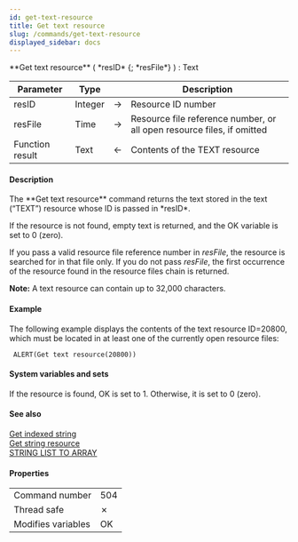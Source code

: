```yaml
---
id: get-text-resource
title: Get text resource
slug: /commands/get-text-resource
displayed_sidebar: docs
---
```


<!--REF #_command_.Get text resource.Syntax-->**Get text resource** ( *resID* {; *resFile*} ) : Text<!-- END REF-->
<!--REF #_command_.Get text resource.Params-->
| Parameter | Type |  | Description |
| --- | --- | --- | --- |
| resID | Integer | &#8594;  | Resource ID number |
| resFile | Time | &#8594;  | Resource file reference number, or all open resource files, if omitted |
| Function result | Text | &#8592; | Contents of the TEXT resource |

<!-- END REF-->

#### Description 

<!--REF #_command_.Get text resource.Summary-->The **Get text resource** command returns the text stored in the text (“TEXT”) resource whose ID is passed in *resID*.<!-- END REF-->

If the resource is not found, empty text is returned, and the OK variable is set to 0 (zero).

If you pass a valid resource file reference number in *resFile*, the resource is searched for in that file only. If you do not pass *resFile*, the first occurrence of the resource found in the resource files chain is returned.

**Note:** A text resource can contain up to 32,000 characters.

#### Example 

The following example displays the contents of the text resource ID=20800, which must be located in at least one of the currently open resource files:

```4d
 ALERT(Get text resource(20800))
```

#### System variables and sets 

If the resource is found, OK is set to 1\. Otherwise, it is set to 0 (zero).

#### See also 

[Get indexed string](get-indexed-string.md)  
[Get string resource](get-string-resource.md)  
[STRING LIST TO ARRAY](string-list-to-array.md)  

#### Properties

|  |  |
| --- | --- |
| Command number | 504 |
| Thread safe | &cross; |
| Modifies variables | OK |


